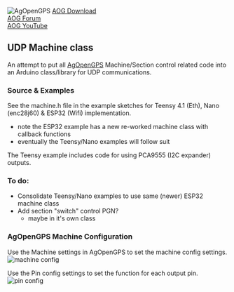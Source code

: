 ![AgOpenGPS](https://github.com/m-elias/AOG-AiO-RVC-100hz/blob/main/media/agopengps%20name%20logo.png)
[AOG Download](https://github.com/farmerbriantee/AgOpenGPS/releases)<br>
[AOG Forum](https://discourse.agopengps.com/)<br>
[AOG YouTube](https://youtube.com/@AgOpenGPS)

## UDP Machine class
An attempt to put all [AgOpenGPS](https://github.com/farmerbriantee/AgOpenGPS/releases) Machine/Section control related code into an Arduino class/library for UDP communications.

### Source & Examples
See the machine.h file in the example sketches for Teensy 4.1 (Eth), Nano (enc28j60) & ESP32 (Wifi) implementation.
- note the ESP32 example has a new re-worked machine class with callback functions
- eventually the Teensy/Nano examples will follow suit

The Teensy example includes code for using PCA9555 (I2C expander) outputs.

### To do:
- Consolidate Teensy/Nano examples to use same (newer) ESP32 machine class
- Add section "switch" control PGN?
  - maybe in it's own class

### AgOpenGPS Machine Configuration
Use the Machine settings in AgOpenGPS to set the machine config settings.
![machine config](https://github.com/m-elias/AOG-Machine/blob/main/media/aog%20machine%20config.jpg)

Use the Pin config settings to set the function for each output pin.
![pin config](https://github.com/m-elias/AOG-Machine/blob/main/media/aog%20pin%20config.jpg)
